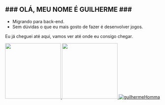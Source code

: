<h2>### OLÁ, MEU NOME É GUILHERME ###</h2>

- Migrando para back-end.
- Sem dúvidas o que eu mais gosto de fazer é desenvolver jogos.


Eu já cheguei até aqui, vamos ver até onde eu consigo chegar.<br>
<!-- Caso queira ver alguns dos meus jogos clique [aqui](https://guilhermehomma.itch.io) =D -->

<div> <!-- <div align="center"> -->
  <a href="https://github.com/guilhermeHomma">
  <img height="180em" src="https://brackets-github-stats.vercel.app/api?username=guilhermeHomma&show_icons=true&theme=tokyonight&include_all_commits=true&count_private=true"/>
  <img height="180em" src="https://brackets-github-stats.vercel.app/api/top-langs/?username=guilhermeHomma&layout=compact&langs_count=7&theme=tokyonight">
  <img src="https://brackets-github-stats.vercel.app/api/wakatime?username=guilhermeHomma&layout=compact&langs_count=7&theme=tokyonight" alt="guilhermeHomma" /></p>
</div>
  
 
